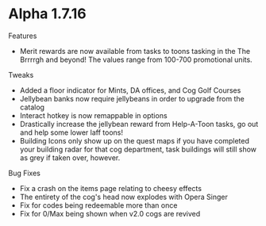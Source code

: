 Alpha 1.7.16
=======
Features
- Merit rewards are now available from tasks to toons tasking in the The Brrrrgh and beyond! The values range from 100-700 promotional units.

Tweaks
- Added a floor indicator for Mints, DA offices, and Cog Golf Courses
- Jellybean banks now require jellybeans in order to upgrade from the catalog
- Interact hotkey is now remappable in options
- Drastically increase the jellybean reward from Help-A-Toon tasks, go out and help some lower laff toons!
- Building Icons only show up on the quest maps if you have completed your building radar for that cog department, task buildings will still show as grey if taken over, however.

Bug Fixes
- Fix a crash on the items page relating to cheesy effects
- The entirety of the cog's head now explodes with Opera Singer
- Fix for codes being redeemable more than once
- Fix for 0/Max being shown when v2.0 cogs are revived

